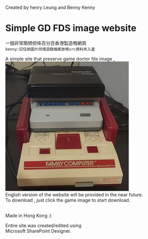 Created by henry Leung and Benny Kenny
# Simple GD FDS image website 

一個非常簡陋但係百分百香港製造嘅網頁
<br> `benny:記住啲圖片同埋遊戲檔案放喺src資料夾入邊`

A simple site that preserve game doctor fds image ,
<br><img  src="https://github.com/htmleung/htmleung.github.io/blob/main/src/image/gd.jpg?raw=true"/>
<br>English version of the website will be provided in the near future.
<br>To download , just click the game image to start download.

<br>Made in Hong Kong :)


Entire site was created/edited using 
<br>Microsoft SharePoint Designer.
